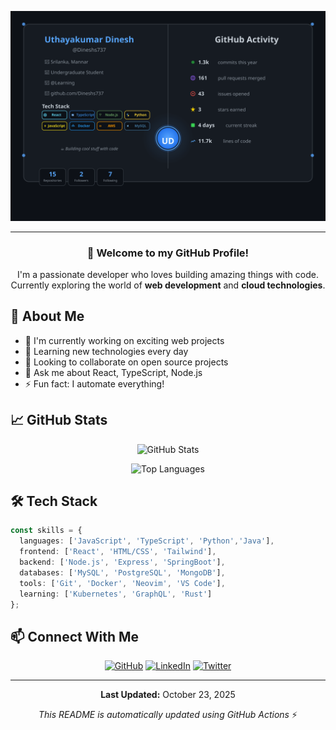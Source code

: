 <div align="center">

![Profile Banner](./profile.svg)

</div>

---

<div align="center">

### 👋 Welcome to my GitHub Profile!

I'm a passionate developer who loves building amazing things with code. Currently exploring the world of **web development** and **cloud technologies**.

</div>

## 🚀 About Me

- 🔭 I'm currently working on exciting web projects
- 🌱 Learning new technologies every day
- 👯 Looking to collaborate on open source projects
- 💬 Ask me about React, TypeScript, Node.js
- ⚡ Fun fact: I automate everything!

## 📈 GitHub Stats

<div align="center">

![GitHub Stats](https://github-readme-stats.vercel.app/api?username=Dineshs737&show_icons=true&theme=github_dark&hide_border=true&bg_color=0d1117&title_color=58a6ff&icon_color=58a6ff&text_color=c9d1d9)

![Top Languages](https://github-readme-stats.vercel.app/api/top-langs/?username=Dineshs737&layout=compact&theme=github_dark&hide_border=true&bg_color=0d1117&title_color=58a6ff&text_color=c9d1d9)

</div>

## 🛠️ Tech Stack

```typescript
const skills = {
  languages: ['JavaScript', 'TypeScript', 'Python','Java'],
  frontend: ['React', 'HTML/CSS', 'Tailwind'],
  backend: ['Node.js', 'Express', 'SpringBoot'],
  databases: ['MySQL', 'PostgreSQL', 'MongoDB'],
  tools: ['Git', 'Docker', 'Neovim', 'VS Code'],
  learning: ['Kubernetes', 'GraphQL', 'Rust']
};
```

## 📫 Connect With Me

<div align="center">

[![GitHub](https://img.shields.io/badge/GitHub-Dineshs737-181717?style=for-the-badge&logo=github)](https://github.com/Dineshs737)
[![LinkedIn](https://img.shields.io/badge/LinkedIn-Connect-0A66C2?style=for-the-badge&logo=linkedin)](https://linkedin.com/in/yourprofile)
[![Twitter](https://img.shields.io/badge/Twitter-Follow-1DA1F2?style=for-the-badge&logo=twitter)](https://twitter.com/yourhandle)

</div>

---

<div align="center">

**Last Updated:** October 23, 2025

*This README is automatically updated using GitHub Actions* ⚡

</div>
